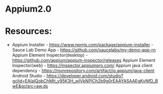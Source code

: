 # Appium2.0

Resources:
=========
- Appium Installer - https://www.npmjs.com/package/appium-installer
-Sauce Lab Demo App - https://github.com/saucelabs/my-demo-app-rn
Appium Element Inspector(desktop) - https://github.com/appium/appium-inspector/releases
Appium Element Inspector(web) - https://inspector.appiumpro.com/
Appium java client dependency - https://mvnrepository.com/artifact/io.appium/java-client
Android Studio - https://developer.android.com/studio?gclid=EAIaIQobChMIt_v95K3H_wIVkNPICh2b9g0rEAAYASAAEgKvNfD_BwE&gclsrc=aw.ds
